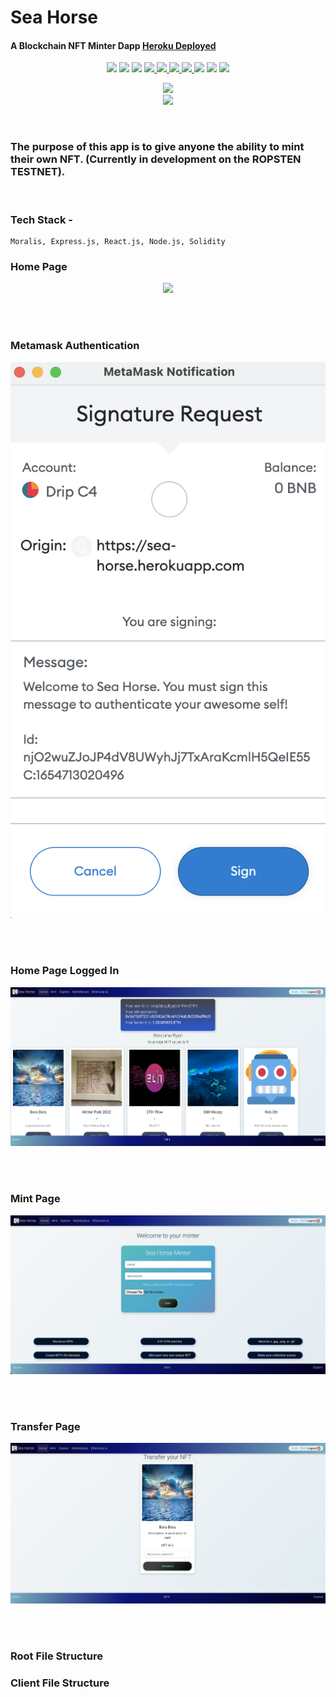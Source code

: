 # Sea Horse 

#### A Blockchain NFT Minter Dapp  [Heroku Deployed](https://sea-horse.herokuapp.com/) 

<p align='center'>
    <img src='https://img.shields.io/badge/JavaScript-79.2%25-brightgreen?style=plastic&logo=javascript'>
    <img src='https://img.shields.io/badge/CSS-12.3%25-green?style=plascit&logo=CSS3&logoColor=green'>
    <img src='https://img.shields.io/badge/HTML-3.6%25-orange?style=plastic&logo=HTML5&logoColor=orange'>
    <a href='https://github.com/rdrachenberg'>
        <img src='https://img.shields.io/badge/Moralis%20-DB-blue?style=plastic&logo=Monero&logoColor=blue'>
    </a>
    <a href='https://github.com/rdrachenberg'>
        <img src='https://img.shields.io/badge/Node%20-.js-success?style=plastic&logo=Node.js&logoColor=success'>
        <img src='https://img.shields.io/badge/React%20-18.1.0-informational?style=plastic&logo=React&logoColor=#61DAFB'>
    </a>
    <a href='https://github.com/rdrachenberg'>
        <img src='https://img.shields.io/badge/Made%20by-rDrachenberg-blue?style=plastic&logo=visual-studio-code&logoColor=blue'>
    </a> 
    <img src= 'https://img.shields.io/github/issues/rdrachenberg/ryan-react-app?style=plastic' />
    <img src= 'https://img.shields.io/github/license/rdrachenberg/ryan-react-app?style=plastic' />
    <a href='mailto:RyanDrachenberg@gmail.com'>
        <img src='https://img.shields.io/badge/Ask%20me-anything-1abc9c.svg?logo=minutemailer&logoColor=#29B99B'>
    </a>
</p>
<p align='center'>
    <a href='https://sea-horse.herokuapp.com/' >
        <img src='https://img.shields.io/badge/Heroku-Deployed-blue?style=for-the-badge'>
    </a>
    </br>
    <a href='https://sea-horse.herokuapp.com/' >
        <img src='https://media.giphy.com/media/UQ1PjoQWY9XrejfOGC/giphy.gif' width=150>
    </a>
</p>
</br>

### The purpose of this app is to give anyone the ability to mint their own NFT. (Currently in development on the ROPSTEN TESTNET). 

</br>

### Tech Stack -

    Moralis, Express.js, React.js, Node.js, Solidity

### Home Page
<p align='center'>
    <img src="./assets/home-page.png">
</p>
</br>
</br>

### Metamask Authentication
<p align='center'>
    <img src="./assets/metamask-authentication.png">
</p>
</br>
</br>

### Home Page Logged In
<p align='center'>
    <img src="./assets/home-page-logged-in.png">
</p>
</br>
</br>

### Mint Page
<p align='center'>
    <img src="./assets/mint-page.png">
</p>
</br>
</br>

### Transfer Page
<p align='center'>
    <img src="./assets/transfer-page.png">
</p>
</br>
</br>

### Root File Structure


### Client File Structure
